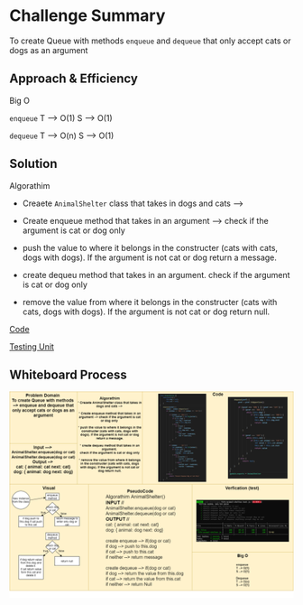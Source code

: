 # Challenge Summary

To create Queue with methods `enqueue` and `dequeue` that only accept cats or dogs as an argument


## Approach & Efficiency


Big O

`enqueue` 
T --> O(1)
S --> O(1)

`dequeue` 
T --> O(n)
S --> O(1)


## Solution

Algorathim
* Creaete `AnimalShelter` class that takes in dogs and cats --> 

* Create enqueue method that takes in an argument --> check if the argument is cat or dog only 

* push the value to where it belongs in the constructer (cats with cats, dogs with dogs). If the argument is not cat or dog return a message.

* create dequeu method that takes in an argument. 
check if the argument is cat or dog only
 
* remove the value from where it belongs in the constructer (cats with cats, dogs with dogs). If the argument is not cat or dog return null.

[Code](./fifo-animal-shelter.js)

[Testing Unit](../../../code-challenges/fifo-animal-shelter.test.js)

## Whiteboard Process
![](../../../assets/fifo-animal-shelter.png)